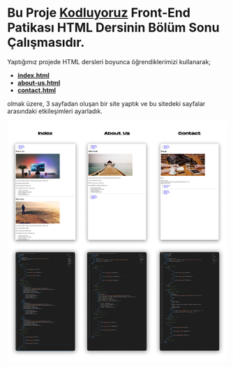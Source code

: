 # Bu Proje [Kodluyoruz](https://kodluyoruz.org) Front-End Patikası HTML Dersinin  Bölüm Sonu Çalışmasıdır.
Yaptığımız projede HTML dersleri boyunca öğrendiklerimizi kullanarak;
- [**index.html**](https://github.com/FuatBerke/kodluyoruz-odevler/blob/main/HTML%20Bolum%20Sonu%20Calismasi/index.html)
- [**about-us.html**](https://github.com/FuatBerke/kodluyoruz-odevler/blob/main/HTML%20Bolum%20Sonu%20Calismasi/about-us.html)
- [**contact.html**](https://github.com/FuatBerke/kodluyoruz-odevler/blob/main/HTML%20Bolum%20Sonu%20Calismasi/contact.html)

olmak üzere, 3 sayfadan oluşan bir site yaptık ve bu sitedeki sayfalar arasındaki etkileşimleri ayarladık.

![](img/htmlbolumsonu_wCodes.png)
